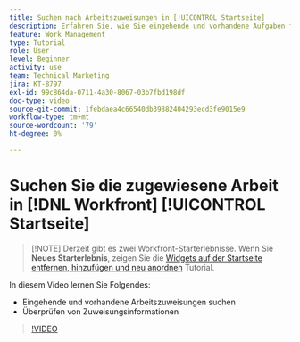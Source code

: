 ```yaml
---
title: Suchen nach Arbeitszuweisungen in [!UICONTROL Startseite]
description: Erfahren Sie, wie Sie eingehende und vorhandene Aufgaben finden, die Ihnen zugewiesen sind in [!UICONTROL  ]. Überprüfen Sie dann die Zuweisungsinformationen.
feature: Work Management
type: Tutorial
role: User
level: Beginner
activity: use
team: Technical Marketing
jira: KT-8797
exl-id: 99c864da-0711-4a30-8067-03b7fbd198df
doc-type: video
source-git-commit: 1febdaea4c66540db39882404293ecd3fe9015e9
workflow-type: tm+mt
source-wordcount: '79'
ht-degree: 0%

---
```


# Suchen Sie die zugewiesene Arbeit in [!DNL Workfront] [!UICONTROL Startseite]


>[!NOTE] Derzeit gibt es zwei Workfront-Starterlebnisse. Wenn Sie <b>Neues Starterlebnis</b>, zeigen Sie die [Widgets auf der Startseite entfernen, hinzufügen und neu anordnen](https://experienceleague.adobe.com/docs/workfront-learn/tutorials-workfront/home/remove-add-and-rearrange-widgets.html?lang=en) Tutorial.


In diesem Video lernen Sie Folgendes:

* Eingehende und vorhandene Arbeitszuweisungen suchen
* Überprüfen von Zuweisungsinformationen

>[!VIDEO](https://video.tv.adobe.com/v/335098/?quality=12&learn=on)
